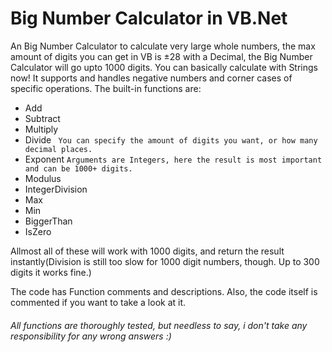 # Big Number Calculator in VB.Net

An Big Number Calculator to calculate very large whole numbers, the max amount of digits you can get in VB is ±28 with a Decimal, the Big Number Calculator will go upto 1000 digits. You can basically calculate with Strings now! 
It supports and handles negative numbers and corner cases of specific operations. The built-in functions are:

- Add
- Subtract
- Multiply
- Divide `
You can specify the amount of digits you want, or how many decimal places.`
- Exponent
    `Arguments are Integers, here the result is most important and can be 1000+ digits.`
- Modulus
- IntegerDivision
- Max
- Min
- BiggerThan
- IsZero

Allmost all of these will work with 1000 digits, and return the result instantly(Division is still too slow for 1000 digit numbers, though. Up to 300 digits it works fine.)

The code has Function comments and descriptions. Also, the code itself is commented if you want to take a look at it.

###### All functions are thoroughly tested, but needless to say, i don't take any responsibility for any wrong answers :)
